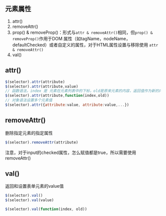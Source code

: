 
## 元素属性
1. attr()
2. removeAttr()
3. prop() & removeProp()：形式与`attr & removeAttr()`相同，但`prop() & removeProp()`作用于DOM 属性（如tagName，nodeName，defaultChecked）或者自定义的属性，对于HTML属性设置与移除使用 `attr & removeAttr()`
4. val()

## attr()
```js
$(selector).attr(attribute)
$(selector).attr(attribute,value)
// 函数语法，index 是 元素在元素列表中的下标，old是原来元素的内容，返回值作为新的内容
$(selector).attr(attribute,function(index,old))
// 对象语法设置多个元素值
$(selector).attr({attribute:value, attribute:value,...})
```

## removeAttr()
删除指定元素的指定属性
```js
$(selector).removeAttr(attribute)
```

注意，对于input的checked属性，怎么赋值都是true，所以需要使用removeAttr()


## val()
返回和设置表单元素的value值

```js
$(selector).val()
$(selector).val(value)

$(selector).val(function(index, old))
```